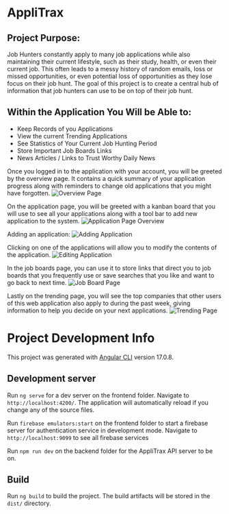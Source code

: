 # AppliTrax


## Project Purpose:

Job Hunters constantly apply to many job applications while also maintaining their current lifestyle, such as their study, health, or even their current job. This often leads to a messy history of random emails, loss or missed opportunities, or even potential loss of opportunities as they lose focus on their job hunt. The goal of this project is to create a central hub of information that job hunters can use to be on top of their job hunt.

## Within the Application You Will be Able to:
 - Keep Records of you Applications
 - View the current Trending Applications
 - See Statistics of Your Current Job Hunting Period
 - Store Important Job Boards Links
 - News Articles / Links to Trust Worthy Daily News

Once you logged in to the application with your account, you will be greeted by the overview page. It contains a quick summary of your application progress along with reminders to change old applications that you might have forgotten.
![Overview Page](https://github.com/Kevin27954/AppliTrax/blob/main/showcase/Screenshot%202024-06-13%20at%205.23.02%E2%80%AFPM.png)

On the application page, you will be greeted with a kanban board that you will use to see all your applications along with a tool bar to add new application to the system.
![Application Page Overview](https://github.com/Kevin27954/AppliTrax/blob/main/showcase/Screenshot%202024-06-13%20at%205.23.27%E2%80%AFPM.png)

Adding an application:
![Adding Application](https://github.com/Kevin27954/AppliTrax/blob/main/showcase/Screenshot%202024-06-13%20at%205.24.05%E2%80%AFPM.png)

Clicking on one of the applications will allow you to modify the contents of the application.
![Editing Application](https://github.com/Kevin27954/AppliTrax/blob/main/showcase/Screenshot%202024-06-13%20at%205.24.54%E2%80%AFPM.png)

In the job boards page, you can use it to store links that direct you to job boards that you frequently use or save searches that you like and want to go back to next time.
![Job Board Page](https://github.com/Kevin27954/AppliTrax/blob/main/showcase/Screenshot%202024-06-13%20at%205.25.03%E2%80%AFPM.png)

Lastly on the trending page, you will see the top companies that other users of this web application also apply to during the past week, giving information to help you decide on your next applications.
![Trending Page](https://github.com/Kevin27954/AppliTrax/blob/main/showcase/Screenshot%202024-06-13%20at%205.25.15%E2%80%AFPM.png)


# Project Development Info

This project was generated with [Angular CLI](https://github.com/angular/angular-cli) version 17.0.8.

## Development server

Run `ng serve` for a dev server on the frontend folder. Navigate to `http://localhost:4200/`. The application will automatically reload if you change any of the source files.

Run `firebase emulators:start` on the frontend folder to start a firebase server for authentication service in development mode. Navigate to `http://localhost:9099` to see all firebase services

Run `npm run dev` on the backend folder for the AppliTrax API server to be on.

## Build

Run `ng build` to build the project. The build artifacts will be stored in the `dist/` directory.
